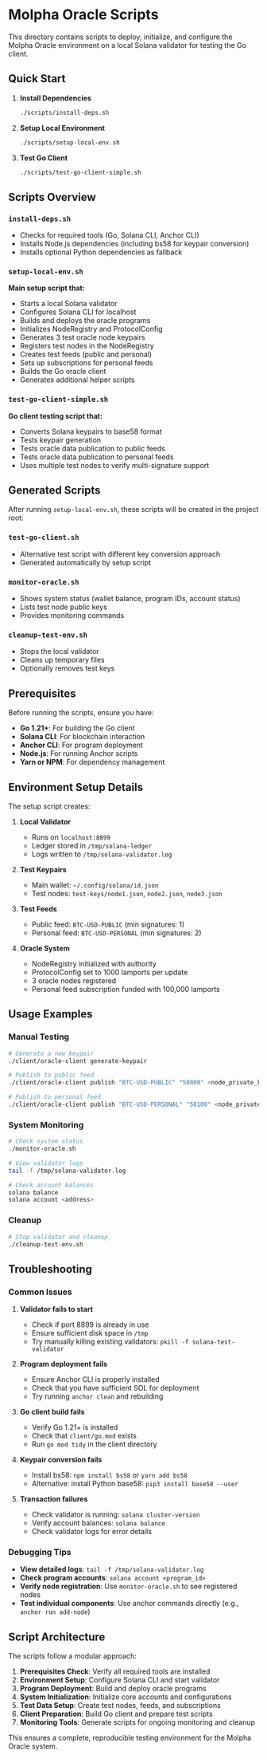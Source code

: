 # Molpha Oracle Scripts

This directory contains scripts to deploy, initialize, and configure the Molpha Oracle environment on a local Solana validator for testing the Go client.

## Quick Start

1. **Install Dependencies**
   ```bash
   ./scripts/install-deps.sh
   ```

2. **Setup Local Environment**
   ```bash
   ./scripts/setup-local-env.sh
   ```

3. **Test Go Client**
   ```bash
   ./scripts/test-go-client-simple.sh
   ```

## Scripts Overview

### `install-deps.sh`
- Checks for required tools (Go, Solana CLI, Anchor CLI)
- Installs Node.js dependencies (including bs58 for keypair conversion)
- Installs optional Python dependencies as fallback

### `setup-local-env.sh` 
**Main setup script that:**
- Starts a local Solana validator
- Configures Solana CLI for localhost
- Builds and deploys the oracle programs
- Initializes NodeRegistry and ProtocolConfig
- Generates 3 test oracle node keypairs
- Registers test nodes in the NodeRegistry
- Creates test feeds (public and personal)
- Sets up subscriptions for personal feeds
- Builds the Go oracle client
- Generates additional helper scripts

### `test-go-client-simple.sh`
**Go client testing script that:**
- Converts Solana keypairs to base58 format
- Tests keypair generation
- Tests oracle data publication to public feeds
- Tests oracle data publication to personal feeds
- Uses multiple test nodes to verify multi-signature support

## Generated Scripts

After running `setup-local-env.sh`, these scripts will be created in the project root:

### `test-go-client.sh`
- Alternative test script with different key conversion approach
- Generated automatically by setup script

### `monitor-oracle.sh`
- Shows system status (wallet balance, program IDs, account status)
- Lists test node public keys
- Provides monitoring commands

### `cleanup-test-env.sh`
- Stops the local validator
- Cleans up temporary files
- Optionally removes test keys

## Prerequisites

Before running the scripts, ensure you have:

- **Go 1.21+**: For building the Go client
- **Solana CLI**: For blockchain interaction
- **Anchor CLI**: For program deployment
- **Node.js**: For running Anchor scripts
- **Yarn or NPM**: For dependency management

## Environment Setup Details

The setup script creates:

1. **Local Validator**
   - Runs on `localhost:8899`
   - Ledger stored in `/tmp/solana-ledger`
   - Logs written to `/tmp/solana-validator.log`

2. **Test Keypairs**
   - Main wallet: `~/.config/solana/id.json`
   - Test nodes: `test-keys/node1.json`, `node2.json`, `node3.json`

3. **Test Feeds**
   - Public feed: `BTC-USD-PUBLIC` (min signatures: 1)
   - Personal feed: `BTC-USD-PERSONAL` (min signatures: 2)

4. **Oracle System**
   - NodeRegistry initialized with authority
   - ProtocolConfig set to 1000 lamports per update
   - 3 oracle nodes registered
   - Personal feed subscription funded with 100,000 lamports

## Usage Examples

### Manual Testing
```bash
# Generate a new keypair
./client/oracle-client generate-keypair

# Publish to public feed
./client/oracle-client publish "BTC-USD-PUBLIC" "50000" <node_private_key> <payer_private_key>

# Publish to personal feed
./client/oracle-client publish "BTC-USD-PERSONAL" "50100" <node_private_key> <payer_private_key>
```

### System Monitoring
```bash
# Check system status
./monitor-oracle.sh

# View validator logs
tail -f /tmp/solana-validator.log

# Check account balances
solana balance
solana account <address>
```

### Cleanup
```bash
# Stop validator and cleanup
./cleanup-test-env.sh
```

## Troubleshooting

### Common Issues

1. **Validator fails to start**
   - Check if port 8899 is already in use
   - Ensure sufficient disk space in `/tmp`
   - Try manually killing existing validators: `pkill -f solana-test-validator`

2. **Program deployment fails**
   - Ensure Anchor CLI is properly installed
   - Check that you have sufficient SOL for deployment
   - Try running `anchor clean` and rebuilding

3. **Go client build fails**
   - Verify Go 1.21+ is installed
   - Check that `client/go.mod` exists
   - Run `go mod tidy` in the client directory

4. **Keypair conversion fails**
   - Install bs58: `npm install bs58` or `yarn add bs58`
   - Alternative: install Python base58: `pip3 install base58 --user`

5. **Transaction failures**
   - Check validator is running: `solana cluster-version`
   - Verify account balances: `solana balance`
   - Check validator logs for error details

### Debugging Tips

- **View detailed logs**: `tail -f /tmp/solana-validator.log`
- **Check program accounts**: `solana account <program_id>`
- **Verify node registration**: Use `monitor-oracle.sh` to see registered nodes
- **Test individual components**: Use anchor commands directly (e.g., `anchor run add-node`)

## Script Architecture

The scripts follow a modular approach:

1. **Prerequisites Check**: Verify all required tools are installed
2. **Environment Setup**: Configure Solana CLI and start validator
3. **Program Deployment**: Build and deploy oracle programs
4. **System Initialization**: Initialize core accounts and configurations
5. **Test Data Setup**: Create test nodes, feeds, and subscriptions
6. **Client Preparation**: Build Go client and prepare test scripts
7. **Monitoring Tools**: Generate scripts for ongoing monitoring and cleanup

This ensures a complete, reproducible testing environment for the Molpha Oracle system. 